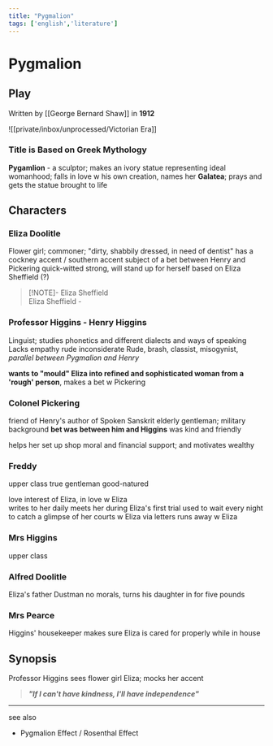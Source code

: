 ```yaml
---
title: "Pygmalion"
tags: ['english','literature']
---
```


# Pygmalion
## Play
Written by [[George Bernard Shaw]]
in **1912**



![[private/inbox/unprocessed/Victorian Era]]

### Title is Based on Greek Mythology
**Pygamlion** - a sculptor; makes an ivory statue representing ideal womanhood; falls in love w his own creation,
names her **Galatea**; prays and gets the statue brought to life 

## Characters

### Eliza Doolitle
Flower girl; commoner; "dirty, shabbily dressed, in need of dentist"
has a cockney accent / southern accent 
subject of a bet between Henry and Pickering 
quick-witted
strong, will stand up for herself
based on Eliza Sheffield (?)
> [!NOTE]- Eliza Sheffield 	
> Eliza Sheffield - 

### Professor Higgins - Henry Higgins
Linguist; studies phonetics and different dialects and ways of speaking
Lacks empathy
rude
inconsiderate 
Rude, brash, classist, misogynist, 
_parallel between Pygmalion and Henry_

**wants to "mould" Eliza into refined and sophisticated woman 
from a 'rough' person**, makes a bet w Pickering 

### Colonel Pickering
friend of Henry's
author of Spoken Sanskrit
elderly gentleman; military background
**bet was between him and Higgins** 
was kind and friendly 

helps her set up shop
moral and financial support; and motivates
wealthy

### Freddy
upper class 
true gentleman 
good-natured

love interest of Eliza, in love w Eliza  
writes to her daily
meets her during Eliza's first trial 
used to wait every night to catch a glimpse of her
courts w Eliza via letters
runs away w Eliza 

### Mrs Higgins
upper class 


### Alfred Doolitle
Eliza's father
Dustman
no morals, turns his daughter in for five pounds

### Mrs Pearce
Higgins' housekeeper
makes sure Eliza is cared for properly while in house



## Synopsis
Professor Higgins sees flower girl Eliza; mocks her accent



> ***"If I can't have kindness, I'll have independence"***


--- 
see also 
- Pygmalion Effect / Rosenthal Effect 

